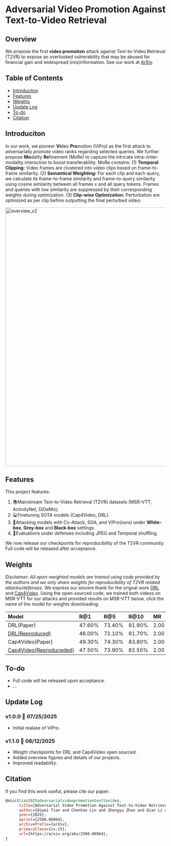 # Adversarial Video Promotion Against Text-to-Video Retrieval

## Overview
We propose the first **video promotion** attack against Text-to-Video Retrieval (T2VR) to expose an overlooked vulnerability that may be abused for financial gain and widespread (mis)information. See our work at [ArXiv](https://arxiv.org/abs/2508.06964).

## Table of Contents
- [Introduciton](#introduction)
- [Features](#features)
- [Weights](#weights)
- [Update Log](#update-log)
- [To-do](#to-do)
- [Citation](#citation)

## Introduciton
In our work, we pioneer **Vi**deo **Pro**motion (ViPro) as the first attack to adversarially *promote* video ranks regarding selected queries. We further propose **Mo**dality **Re**finement (MoRe) to capture the intricate intra-/inter-modality interaction to boost transferability. MoRe contains: (1) **Temporal Clipping:** Video frames are clustered into video clips based on frame-to-frame similarity. (2) **Semantical Weighting:** For each clip and each query, we calculate its frame-to-frame similarity and frame-to-query similarity using cosine similarity between all frames x and all query tokens. Frames and queries with low similarity are suppressed by their corresponding weights during optimization. (3) **Clip-wise Optimization:** Perturbation are optimized as per clip before outputting the final perturbed video:

<img width="2437" height="811" alt="overview_v2" src="https://github.com/user-attachments/assets/694da61b-f62a-4b26-882e-e2ac2acff6e4" />

## Features
This project features:
1. 📚Mainstream Text-to-Video Retrieval (T2VR) datasets (MSR-VTT, ActivityNet, DiDeMo);
2. 💻Finetuning SOTA models (Cap4Video, DRL).
3. 👿Attacking models with Co-Attack, SGA, and ViPro(ours) under **White-box**, **Grey-box** and **Black-box** settings.
4. 🚀Evaluations under defenses including JPEG and Temporal shuffling.

We now release our checkpoints for reproducibility of the T2VR community. 
Full code will be released after acceptance.


## Weights
*Disclaimer: All open-weighted models are trained using code provided by the authors and we only share weights for reproducibility of T2VR related attacks/defenses.*
We express our sincere thank for the orignal work [DRL](https://github.com/foolwood/DRL) and [Cap4Video](https://github.com/whwu95/Cap4Video).
Using the open-sourced code, we trained both videos on MSR-VTT for our attacks and provided results on MSR-VTT below, click the name of the model for weights downloading:

| Model |  R@1 |  R@5 | R@10 | MR |
| :---- | :---- | :---- | :---- | :---- |
| DRL(Paper) | 47.60% | 73.40% | 81.90% | 2.00 |
| [DRL(Reproduced)](https://drive.google.com/file/d/1WV2ogaelAB3XoP5wxJpkeOq6bINhrdBt/view?usp=sharing) | 46.00% | 72.10% | 81.70% | 2.00 |
| Cap4Video(Paper) | 49.30% | 74.30% | 83.80% | 2.00 |
| [Cap4Video(Reproduceded)](https://drive.google.com/file/d/1D72TP7EElj_2dsb_Q-_z-ZyDj2HUvQiZ/view?usp=sharing) | 47.50% | 73.90% |  82.50% | 2.00 |

## To-do
- Full code will be released upon acceptance.
- ...

## Update Log

### v1.0.0 🎉 07/25/2025
- Initial realase of ViPro.

### v1.1.0 🎉 08/12/2025
- Weight checkpoints for DRL and Cap4Video open sourced.
- Added overview figures and details of our projects.
- Improved readability.

## Citation
If you find this work useful, please cite our paper:
```bibtex
@misc{tian2025adversarialvideopromotiontexttovideo,
      title={Adversarial Video Promotion Against Text-to-Video Retrieval}, 
      author={Qiwei Tian and Chenhao Lin and Zhengyu Zhao and Qian Li and Shuai Liu and Chao Shen},
      year={2025},
      eprint={2508.06964},
      archivePrefix={arXiv},
      primaryClass={cs.CV},
      url={https://arxiv.org/abs/2508.06964}, 
}
```
